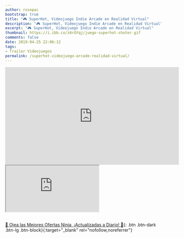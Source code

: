 ```yaml
---
author: rosepac
bootstrap: true
title: "🎮 SuperHot, Videojuego Indie Arcade en Realidad Virtual"
description: "🎮 SuperHot, Videojuego Indie Arcade en Realidad Virtual"
excerpt: "🎮 SuperHot, Videojuego Indie Arcade en Realidad Virtual"
thumbnail: https://i.ibb.co/z6rGYqj/juego-superhot-shoter.gif
comments: false
date: 2019-04-25 22:06:12
tags:
- Trailer Videojuegos
permalink: /superhot-videojuego-arcade-realidad-virtual/
---
```


<iframe width="560" height="315" src="https://www.youtube.com/embed/jT11OEiA9x4" frameborder="0" allow="accelerometer; autoplay; encrypted-media; gyroscope; picture-in-picture" allowfullscreen></iframe>

<div class="embed-responsive embed-responsive-16by9">
  <iframe class="embed-responsive-item" src="https://www.youtube-nocookie.com/embed/8u51ZY2a3Sc?rel=0" allowfullscreen></iframe>
</div><br/>

[🎁 Ojea las Mejores Ofertas Ninja, ¡Actualizadas a Diario! 🛒](https://www.amazon.es/shop/cibercursos){: .btn .btn-dark .btn-lg .btn-block}{:target="_blank" rel="nofollow,noreferrer"}